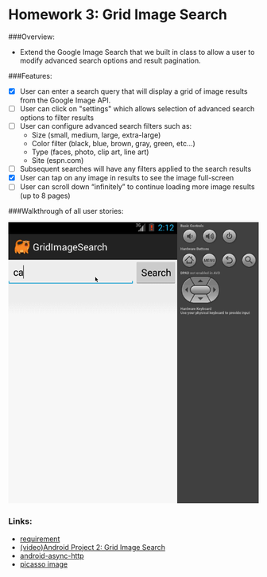 # Homework 3: Grid Image Search

###Overview:

  * Extend the Google Image Search that we built in class to allow a user to modify advanced search options and result pagination.


###Features:

  * [x] User can enter a search query that will display a grid of image results from the Google Image API.
  * [ ] User can click on "settings" which allows selection of advanced search options to filter results
  * [ ] User can configure advanced search filters such as:
    * Size (small, medium, large, extra-large)
    * Color filter (black, blue, brown, gray, green, etc...)
    * Type (faces, photo, clip art, line art)
    * Site (espn.com)
  * [ ] Subsequent searches will have any filters applied to the search results
  * [x] User can tap on any image in results to see the image full-screen
  * [ ] User can scroll down “infinitely” to continue loading more image results (up to 8 pages)

###Walkthrough of all user stories:

![Video Walkthrough](03_grid_image_search.gif)


### Links:
  * [requirement](https://yahoo.jiveon.com/docs/DOC-3186)
  * [(video)Android Project 2: Grid Image Search](http://vimeo.com/70808495)
  * [android-async-http](https://www.dropbox.com/s/zqggkqv60zggyrt/android-async-http-1.4.5.jar?dl=1)
  * [picasso image](https://www.dropbox.com/s/25py1bmjr45936v/picasso-2.3.4.jar?dl=1)

